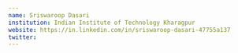 ```yaml
---
name: Sriswaroop Dasari
institution: ‎Indian Institute of Technology Kharagpur
website: https://in.linkedin.com/in/sriswaroop-dasari-47755a137
twitter: 
---
```

